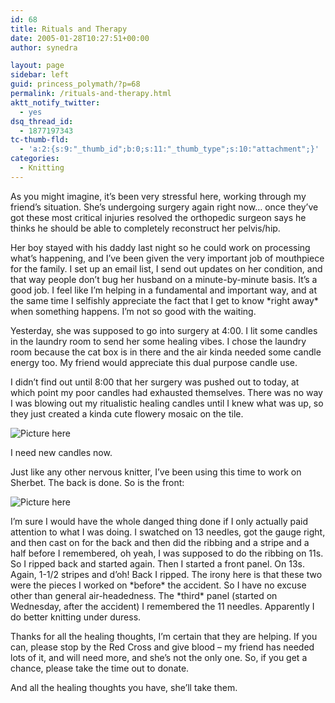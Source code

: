 ```yaml
---
id: 68
title: Rituals and Therapy
date: 2005-01-28T10:27:51+00:00
author: synedra

layout: page
sidebar: left
guid: princess_polymath/?p=68
permalink: /rituals-and-therapy.html
aktt_notify_twitter:
  - yes
dsq_thread_id:
  - 1877197343
tc-thumb-fld:
  - 'a:2:{s:9:"_thumb_id";b:0;s:11:"_thumb_type";s:10:"attachment";}'
categories:
  - Knitting
---
```

As you might imagine, it&#8217;s been very stressful here, working through my friend&#8217;s situation. She&#8217;s undergoing surgery again right now&#8230; once they&#8217;ve got these most critical injuries resolved the orthopedic surgeon says he thinks he should be able to completely reconstruct her pelvis/hip.
  
Her boy stayed with his daddy last night so he could work on processing what&#8217;s happening, and I&#8217;ve been given the very important job of mouthpiece for the family. I set up an email list, I send out updates on her condition, and that way people don&#8217;t bug her husband on a minute-by-minute basis. It&#8217;s a good job. I feel like I&#8217;m helping in a fundamental and important way, and at the same time I selfishly appreciate the fact that I get to know \*right away\* when something happens. I&#8217;m not so good with the waiting.
  
Yesterday, she was supposed to go into surgery at 4:00. I lit some candles in the laundry room to send her some healing vibes. I chose the laundry room because the cat box is in there and the air kinda needed some candle energy too. My friend would appreciate this dual purpose candle use.
  
I didn&#8217;t find out until 8:00 that her surgery was pushed out to today, at which point my poor candles had exhausted themselves. There was no way I was blowing out my ritualistic healing candles until I knew what was up, so they just created a kinda cute flowery mosaic on the tile.
  
![Picture here](http://www.perlgoddess.com/blog/images/candles.jpg)
  
I need new candles now.
  
Just like any other nervous knitter, I&#8217;ve been using this time to work on Sherbet. The back is done. So is the front:
  
![Picture here](http://www.perlgoddess.com/blog/images/front.jpg)
  
I&#8217;m sure I would have the whole danged thing done if I only actually paid attention to what I was doing. I swatched on 13 needles, got the gauge right, and then cast on for the back and then did the ribbing and a stripe and a half before I remembered, oh yeah, I was supposed to do the ribbing on 11s. So I ripped back and started again. Then I started a front panel. On 13s. Again, 1-1/2 stripes and d&#8217;oh! Back I ripped. The irony here is that these two were the pieces I worked on \*before\* the accident. So I have no excuse other than general air-headedness. The \*third\* panel (started on Wednesday, after the accident) I remembered the 11 needles. Apparently I do better knitting under duress.
  
Thanks for all the healing thoughts, I&#8217;m certain that they are helping. If you can, please stop by the Red Cross and give blood &#8211; my friend has needed lots of it, and will need more, and she&#8217;s not the only one. So, if you get a chance, please take the time out to donate.
  
And all the healing thoughts you have, she&#8217;ll take them.